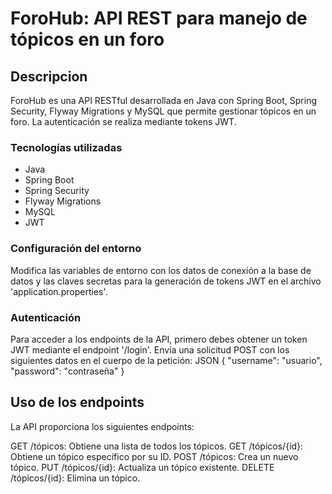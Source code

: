 # ForoHub: API REST para manejo de tópicos en un foro

## Descripcion
ForoHub es una API RESTful desarrollada en Java con Spring Boot, Spring Security, Flyway Migrations y MySQL que permite gestionar tópicos en un foro. La autenticación se realiza mediante tokens JWT.

### Tecnologías utilizadas
* Java
* Spring Boot
* Spring Security
* Flyway Migrations
* MySQL
* JWT

### Configuración del entorno

Modifica las variables de entorno con los datos de conexión a la base de datos y las claves secretas para la generación de tokens JWT en el archivo 'application.properties'.

### Autenticación

Para acceder a los endpoints de la API, primero debes obtener un token JWT mediante el endpoint '/login'. Envía una solicitud POST con los siguientes datos en el cuerpo de la petición:
JSON
{
"username": "usuario",
"password": "contraseña"
}
## Uso de los endpoints

La API proporciona los siguientes endpoints:

GET /tópicos: Obtiene una lista de todos los tópicos.
GET /tópicos/{id}: Obtiene un tópico específico por su ID.
POST /tópicos: Crea un nuevo tópico.
PUT /tópicos/{id}: Actualiza un tópico existente.
DELETE /tópicos/{id}: Elimina un tópico.